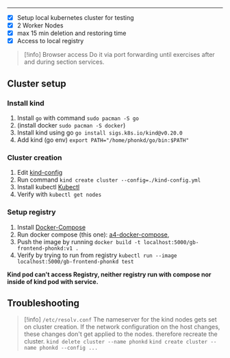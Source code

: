 ****

- [x] Setup local kubernetes cluster for testing
- [x] 2 Worker Nodes
- [x] max 15 min deletion and restoring time
- [x] Access to local registry

>[!info] Browser access
>Do it via port forwarding until exercises after and during section services.

## Cluster setup

### Install kind

1. Install `go` with command `sudo pacman -S go`
2. (install docker `sudo pacman -S docker`)
3. Install kind using go `go install sigs.k8s.io/kind@v0.20.0`
4. Add kind (go env) `export PATH="/home/phonkd/go/bin:$PATH"`

### Cluster creation

1. Edit [kind-config](prerequisites/kindstuff/kind-config.yml)
2. Run command `kind create cluster --config=./kind-config.yml`
3. Install kubectl [Kubectl](../../../kubernetes/A2%20basics&kubectl/Kubectl.md)
4. Verify with `kubectl get nodes`

### Setup registry 

1. Install [Docker-Compose](../../../docker/a5/Docker-Compose.md)
2. Run docker compose (this one): [a4-docker-compose](prerequisites/registry/a4-docker-compose.yml),
3. Push the image by running `docker build -t localhost:5000/gb-frontend-phonkd:v1 .`
4. Verify by trying to run from registry `kubectl run --image localhost:5000/gb-frontend-phonkd test`

**Kind pod can't access Registry, neither registry run with compose nor inside of kind pod with service.**


## Troubleshooting

>[!info] `/etc/resolv.conf`
>The nameserver for the kind nodes gets set on cluster creation.
>If the network configuration on the host changes, these changes don't get applied to the nodes.
>therefore recreate the cluster.
>`kind delete cluster --name phonkd`
>`kind create cluster --name phonkd --config ...`